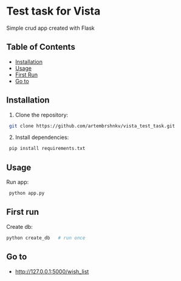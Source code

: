 # Test task for Vista
Simple crud app created with Flask

## Table of Contents
- [Installation](#installation)
- [Usage](#usage)
- [First Run](#first-run)
- [Go to](#go-to)

## Installation
1. Clone the repository:
```bash
 git clone https://github.com/artembrshnkv/vista_test_task.git
```

2.  Install dependencies:
```bash
 pip install requirements.txt
 ```

## Usage 

Run app:
```bash
 python app.py
 ```

## First run
Create db:
```bash
python create_db   # run once
```

## Go to
- http://127.0.0.1:5000/wish_list